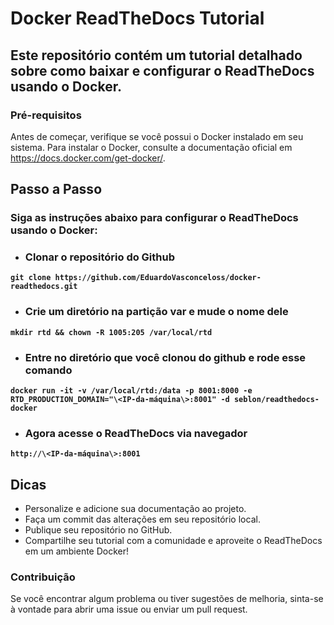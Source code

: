 # Docker ReadTheDocs Tutorial

## Este repositório contém um tutorial detalhado sobre como baixar e configurar o ReadTheDocs usando o Docker.

### Pré-requisitos
Antes de começar, verifique se você possui o Docker instalado em seu sistema. Para instalar o Docker, consulte a documentação oficial em https://docs.docker.com/get-docker/.

## Passo a Passo
### Siga as instruções abaixo para configurar o ReadTheDocs usando o Docker:

- ### Clonar o repositório do Github 
**``git clone https://github.com/EduardoVasconceloss/docker-readthedocs.git``**

- ### Crie um diretório na partição var e mude o nome dele 
**``mkdir rtd && chown -R 1005:205 /var/local/rtd``**

- ### Entre no diretório que você clonou do github e rode esse comando 
**``docker run -it -v /var/local/rtd:/data -p 8001:8000 -e RTD_PRODUCTION_DOMAIN="\<IP-da-máquina\>:8001" -d seblon/readthedocs-docker``**

- ### Agora acesse o ReadTheDocs via navegador 
**``http://\<IP-da-máquina\>:8001``**
##
## Dicas
- Personalize e adicione sua documentação ao projeto.
- Faça um commit das alterações em seu repositório local.
- Publique seu repositório no GitHub.
- Compartilhe seu tutorial com a comunidade e aproveite o ReadTheDocs em um ambiente Docker!

### Contribuição
Se você encontrar algum problema ou tiver sugestões de melhoria, sinta-se à vontade para abrir uma issue ou enviar um pull request.
